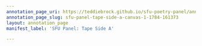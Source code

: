 ```yaml
---
annotation_page_uri: https://teddiebrock.github.io/sfu-poetry-panel/annotations/sfu-panel-tape-side-a-canvas-1-1784-161373.json
annotation_page_slug: sfu-panel-tape-side-a-canvas-1-1784-161373
layout: annotation_page
manifest_label: 'SFU Panel: Tape Side A'

---
```

